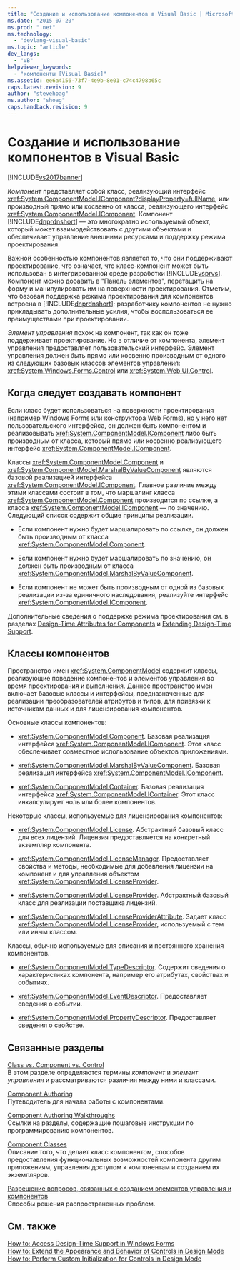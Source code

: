 ```yaml
---
title: "Создание и использование компонентов в Visual Basic | Microsoft Docs"
ms.date: "2015-07-20"
ms.prod: ".net"
ms.technology: 
  - "devlang-visual-basic"
ms.topic: "article"
dev_langs: 
  - "VB"
helpviewer_keywords: 
  - "компоненты [Visual Basic]"
ms.assetid: ee6a4156-73f7-4e9b-8e01-c74c4798b65c
caps.latest.revision: 9
author: "stevehoag"
ms.author: "shoag"
caps.handback.revision: 9
---
```

# Создание и использование компонентов в Visual Basic
[!INCLUDE[vs2017banner](../../visual-basic/includes/vs2017banner.md)]

*Компонент* представляет собой класс, реализующий интерфейс <xref:System.ComponentModel.IComponent?displayProperty=fullName>, или производный прямо или косвенно от класса, реализующего интерфейс <xref:System.ComponentModel.IComponent>.  Компонент [!INCLUDE[dnprdnshort](../../csharp/getting-started/includes/dnprdnshort-md.md)] — это многократно используемый объект, который может взаимодействовать с другими объектами и обеспечивает управление внешними ресурсами и поддержку режима проектирования.  
  
 Важной особенностью компонентов является то, что они поддерживают проектирование, что означает, что класс\-компонент может быть использован в интегрированной среде разработки [!INCLUDE[vsprvs](../../csharp/includes/vsprvs-md.md)].  Компонент можно добавить в "Панель элементов", перетащить на форму и манипулировать им на поверхности проектирования.  Отметим, что базовая поддержка режима проектирования для компонентов встроена в [!INCLUDE[dnprdnshort](../../csharp/getting-started/includes/dnprdnshort-md.md)]; разработчику компонентов не нужно прикладывать дополнительные усилия, чтобы воспользоваться ее преимуществами при проектировании.  
  
 *Элемент управления* похож на компонент, так как он тоже поддерживает проектирование.  Но в отличие от компонента, элемент управления предоставляет пользовательский интерфейс.  Элемент управления должен быть прямо или косвенно производным от одного из следующих базовых классов элементов управления: <xref:System.Windows.Forms.Control> или <xref:System.Web.UI.Control>.  
  
## Когда следует создавать компонент  
 Если класс будет использоваться на поверхности проектирования \(например Windows Forms или конструктора Web Forms\), но у него нет пользовательского интерфейса, он должен быть компонентом и реализовывать <xref:System.ComponentModel.IComponent> либо быть производным от класса, который прямо или косвенно реализующего интерфейс <xref:System.ComponentModel.IComponent>.  
  
 Классы <xref:System.ComponentModel.Component> и <xref:System.ComponentModel.MarshalByValueComponent> являются базовой реализацией интерфейса <xref:System.ComponentModel.IComponent>.  Главное различие между этими классами состоит в том, что маршалинг класса <xref:System.ComponentModel.Component> производится по ссылке, а класса <xref:System.ComponentModel.IComponent> — по значению.  Следующий список содержит общие принципы реализации.  
  
-   Если компонент нужно будет маршалировать по ссылке, он должен быть производным от класса <xref:System.ComponentModel.Component>.  
  
-   Если компонент нужно будет маршалировать по значению, он должен быть производным от класса <xref:System.ComponentModel.MarshalByValueComponent>.  
  
-   Если компонент не может быть производным от одной из базовых реализации из\-за единичного наследования, реализуйте интерфейс <xref:System.ComponentModel.IComponent>.  
  
 Дополнительные сведения о поддержке режима проектирования см. в разделах [Design\-Time Attributes for Components](../Topic/Design-Time%20Attributes%20for%20Components.md) и [Extending Design\-Time Support](../Topic/Extending%20Design-Time%20Support.md).  
  
## Классы компонентов  
 Пространство имен <xref:System.ComponentModel> содержит классы, реализующие поведение компонентов и элементов управления во время проектирования и выполнения.  Данное пространство имен включает базовые классы и интерфейсы, предназначенные для реализации преобразователей атрибутов и типов, для привязки к источникам данных и для лицензирования компонентов.  
  
 Основные классы компонентов:  
  
-   <xref:System.ComponentModel.Component>.  Базовая реализация интерфейса <xref:System.ComponentModel.IComponent>.  Этот класс обеспечивает совместное использование объектов приложениями.  
  
-   <xref:System.ComponentModel.MarshalByValueComponent>.  Базовая реализация интерфейса <xref:System.ComponentModel.IComponent>.  
  
-   <xref:System.ComponentModel.Container>.  Базовая реализация интерфейса <xref:System.ComponentModel.IContainer>.  Этот класс инкапсулирует ноль или более компонентов.  
  
 Некоторые классы, используемые для лицензирования компонентов:  
  
-   <xref:System.ComponentModel.License>.  Абстрактный базовый класс для всех лицензий.  Лицензия предоставляется на конкретный экземпляр компонента.  
  
-   <xref:System.ComponentModel.LicenseManager>.  Предоставляет свойства и методы, необходимые для добавления лицензии на компонент и для управления объектом <xref:System.ComponentModel.LicenseProvider>.  
  
-   <xref:System.ComponentModel.LicenseProvider>.  Абстрактный базовый класс для реализации поставщика лицензий.  
  
-   <xref:System.ComponentModel.LicenseProviderAttribute>.  Задает класс <xref:System.ComponentModel.LicenseProvider>, используемый с тем или иным классом.  
  
 Классы, обычно используемые для описания и постоянного хранения компонентов.  
  
-   <xref:System.ComponentModel.TypeDescriptor>.  Содержит сведения о характеристиках компонента, например его атрибутах, свойствах и событиях.  
  
-   <xref:System.ComponentModel.EventDescriptor>.  Предоставляет сведения о событии.  
  
-   <xref:System.ComponentModel.PropertyDescriptor>.  Предоставляет сведения о свойстве.  
  
## Связанные разделы  
 [Class vs. Component vs. Control](../Topic/Class%20vs.%20Component%20vs.%20Control.md)  
 В этом разделе определяются термины *компонент* и *элемент управления* и рассматриваются различия между ними и классами.  
  
 [Component Authoring](../Topic/Component%20Authoring.md)  
 Путеводитель для начала работы с компонентами.  
  
 [Component Authoring Walkthroughs](../Topic/Component%20Authoring%20Walkthroughs.md)  
 Ссылки на разделы, содержащие пошаговые инструкции по программированию компонентов.  
  
 [Component Classes](../Topic/Component%20Classes.md)  
 Описание того, что делает класс компонентом, способов предоставления функциональных возможностей компонента другим приложениям, управления доступом к компонентам и созданием их экземпляров.  
  
 [Разрешение вопросов, связанных с созданием элементов управления и компонентов](../Topic/Troubleshooting%20Control%20and%20Component%20Authoring.md)  
 Способы решения распространенных проблем.  
  
## См. также  
 [How to: Access Design\-Time Support in Windows Forms](../Topic/How%20to:%20Access%20Design-Time%20Support%20in%20Windows%20Forms.md)   
 [How to: Extend the Appearance and Behavior of Controls in Design Mode](../Topic/How%20to:%20Extend%20the%20Appearance%20and%20Behavior%20of%20Controls%20in%20Design%20Mode.md)   
 [How to: Perform Custom Initialization for Controls in Design Mode](../Topic/How%20to:%20Perform%20Custom%20Initialization%20for%20Controls%20in%20Design%20Mode.md)